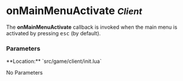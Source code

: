 onMainMenuActivate <small class="pull-right">*Client*</small>
==================

The **onMainMenuActivate** callback is invoked when the main menu is activated
by pressing <kbd>esc</kbd> (by default).
<br>
<div class="panel panel-info">
  <div class="panel-heading">
    <h3 class="panel-title">Parameters</h3>
  </div>
  <div class="panel-body">
    <p>
      **Location:** `src/game/client/init.lua`
    </p>
    <p>
      No Parameters
    </p>
  </div>
</div>

